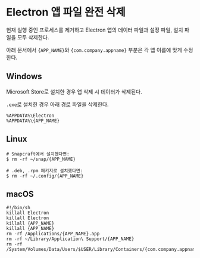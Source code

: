 # Electron 앱 파일 완전 삭제

현재 실행 중인 프로세스를 제거하고 Electron 앱의 데이터 파일과 설정 파일, 설치 파일을 모두 삭제한다.

아래 문서에서 `{APP_NAME}`와 `{com.company.appname}` 부분은 각 앱 이름에 맞게 수정한다.

## Windows

Microsoft Store로 설치한 경우 앱 삭제 시 데이터가 삭제된다.

`.exe`로 설치한 경우 아래 경로 파일을 삭제한다.
```shell
%APPDATA%\Electron
%APPDATA%\{APP_NAME}
```

## Linux
```shell
# Snapcraft에서 설치했다면:
$ rm -rf ~/snap/{APP_NAME}

# .deb, .rpm 패키지로 설치했다면:
$ rm -rf ~/.config/{APP_NAME}
```

## macOS

```shell
#!/bin/sh
killall Electron
killall Electron
killall {APP_NAME}
killall {APP_NAME}
rm -rf /Applications/{APP_NAME}.app
rm -rf ~/Library/Application\ Support/{APP_NAME}
rm -rf /System/Volumes/Data/Users/$USER/Library/Containers/{com.company.appname}
```
